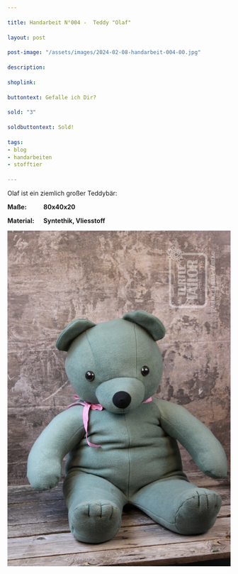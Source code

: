 ```yaml
---

title: Handarbeit N°004 -  Teddy "Olaf"

layout: post

post-image: "/assets/images/2024-02-08-handarbeit-004-00.jpg"

description:

shoplink: 

buttontext: Gefalle ich Dir?

sold: "3"

soldbuttontext: Sold!

tags:
- blog
- handarbeiten
- stofftier

---
```


Olaf ist ein ziemlich großer Teddybär: 

**Maße: &emsp; &emsp; 80x40x20**

**Material: &emsp; Syntethik, Vliesstoff**

![handarbeit_01](/assets/images/2024-02-08-handarbeit-004-01.jpg)